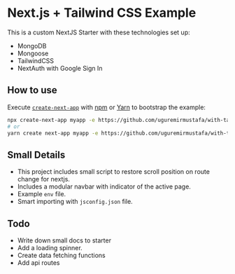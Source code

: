 # Next.js + Tailwind CSS Example

This is a custom NextJS Starter with these technologies set up:

- MongoDB
- Mongoose
- TailwindCSS
- NextAuth with Google Sign In

## How to use

Execute [`create-next-app`](https://github.com/vercel/next.js/tree/canary/packages/create-next-app) with [npm](https://docs.npmjs.com/cli/init) or [Yarn](https://yarnpkg.com/lang/en/docs/cli/create/) to bootstrap the example:

```bash
npx create-next-app myapp -e https://github.com/uguremirmustafa/with-tailwind-mongo-next-auth
# or
yarn create next-app myapp -e https://github.com/uguremirmustafa/with-tailwind-mongo-next-auth
```

## Small Details

- This project includes small script to restore scroll position on route change for nextjs.
- Includes a modular navbar with indicator of the active page.
- Example `env` file.
- Smart importing with `jsconfig.json` file.

## Todo

- Write down small docs to starter
- Add a loading spinner.
- Create data fetching functions
- Add api routes
